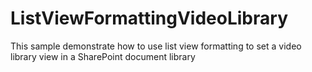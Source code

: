 # ListViewFormattingVideoLibrary
This sample demonstrate how to use list view formatting to set a video library view in a SharePoint document library
